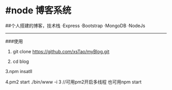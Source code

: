 #node 博客系统
=====
##个人搭建的博客，技术栈
·Express
·Bootstrap
·MongoDB
·NodeJs

-----------
###使用
1. git clone https://github.com/xsTao/myBlog.git

2. cd blog

3.npm insatll 

4.pm2 start ./bin/www -i 3   //可用pm2开启多线程   也可用npm start

